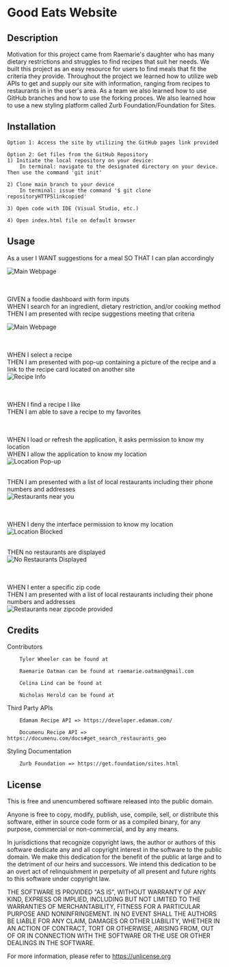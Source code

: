# Good Eats Website

## Description

Motivation for this project came from Raemarie's daughter who has many dietary restrictions and struggles to find recipes that suit her needs. We built this project as an easy resource for users to find meals that fit the criteria they provide. Throughout the project we learned how to utilize web APIs to get and supply our site with information, ranging from recipes to restaurants in in the user's area. As a team we also learned how to use GitHub branches and how to use the forking proces.  We also learned how to use a new styling platform called Zurb Foundation/Foundation for Sites.

## Installation
   
    Option 1: Access the site by utilizing the GitHub pages link provided

    Option 2: Get files from the GitHub Repository
    1) Initiate the local repository on your device:
        In terminal: navigate to the designated directory on your device.  Then use the command 'git init'

    2) Clone main branch to your device
        In terminal: issue the command '$ git clone repositoryHTTPSlinkcopied'

    3) Open code with IDE (Visual Studio, etc.)

    4) Open index.html file on default browser

## Usage

As a user
I WANT suggestions for a meal
SO THAT I can plan accordingly

<img src="./assets/images/MainWebpage.png" alt="Main Webpage"/>

<br><br>
GIVEN a foodie dashboard with form inputs<br>
WHEN I search for an ingredient, dietary restriction, and/or cooking method<br>
THEN I am presented with recipe suggestions meeting that criteria<br>

<img src="assets/images/recipeSearchItems&Criteria.png" alt="Main Webpage"/>

<br><br>
WHEN I select a recipe<br>
THEN I am presented with pop-up containing a picture of the recipe and a link to the recipe card located on another site<br>
<img src="assets/images/recipePopUp.png" alt="Recipe Info"/>

<br><br>
WHEN I find a recipe I like<br>
THEN I am able to save a recipe to my favorites<br>


<br><br>
WHEN I load or refresh the application, it asks permission to know my location<br>
WHEN I allow the application to know my location<br>
<img src="assets/images/AllowLocation.png" alt="Location Pop-up"/>

<br>
THEN I am presented with a list of local restaurants including their phone numbers and addresses<br>
<img src="assets/images/locationAllowedRest.png" alt="Restaurants near you"/>

<br><br>
WHEN I deny the interface permission to know my location<br>
<img src="assets/images/blockLocation.png" alt="Location Blocked"/><br>

<br>
THEN no restaurants are displayed<br>
<img src="assets/images/blockLocationResult.png" alt="No Restaurants Displayed"/>

<br><br>
WHEN I enter a specific zip code<br>
THEN I am presented with a list of local restaurants including their phone numbers and addresses<br>
<img src="assets/images/zipcodeRest.png" alt="Restaurants near zipcode provided"/>

## Credits
Contributors

        Tyler Wheeler can be found at

        Raemarie Oatman can be found at raemarie.oatman@gmail.com

        Celina Lind can be found at

        Nicholas Herold can be found at

Third Party APIs

        Edamam Recipe API => https://developer.edamam.com/

        Documenu Recipe API => https://documenu.com/docs#get_search_restaurants_geo

Styling Documentation

        Zurb Foundation => https://get.foundation/sites.html


## License

This is free and unencumbered software released into the public domain.

Anyone is free to copy, modify, publish, use, compile, sell, or
distribute this software, either in source code form or as a compiled
binary, for any purpose, commercial or non-commercial, and by any
means.

In jurisdictions that recognize copyright laws, the author or authors
of this software dedicate any and all copyright interest in the
software to the public domain. We make this dedication for the benefit
of the public at large and to the detriment of our heirs and
successors. We intend this dedication to be an overt act of
relinquishment in perpetuity of all present and future rights to this
software under copyright law.

THE SOFTWARE IS PROVIDED "AS IS", WITHOUT WARRANTY OF ANY KIND,
EXPRESS OR IMPLIED, INCLUDING BUT NOT LIMITED TO THE WARRANTIES OF
MERCHANTABILITY, FITNESS FOR A PARTICULAR PURPOSE AND NONINFRINGEMENT.
IN NO EVENT SHALL THE AUTHORS BE LIABLE FOR ANY CLAIM, DAMAGES OR
OTHER LIABILITY, WHETHER IN AN ACTION OF CONTRACT, TORT OR OTHERWISE,
ARISING FROM, OUT OF OR IN CONNECTION WITH THE SOFTWARE OR THE USE OR
OTHER DEALINGS IN THE SOFTWARE.

For more information, please refer to <https://unlicense.org>